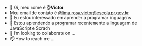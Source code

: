 - 👋 Oi, meu nome é **@Victor**
- Meu email de contato é @lima.rosa.victor@escola.pr.gov.br
- 👀 Eu estou interessado em aprender a programar linguagens
- 🌱 Estou aprendendo a programar recentemente a linguagem  de JavaScript e Scrach
- 💞️ I’m looking to collaborate on ...
- 📫 How to reach me ...

